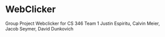 # WebClicker
Group Project Webclicker for CS 346
Team 1 Justin Espiritu, Calvin Meier, Jacob Seymer, David Dunkovich
